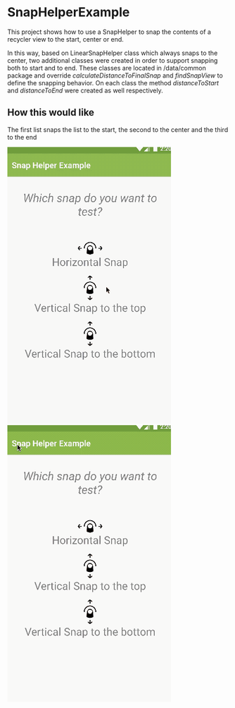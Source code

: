# SnapHelperExample
This project shows how to use a SnapHelper to snap the contents of a recycler view to the start, center or end.

In this way, based on LinearSnapHelper class which always snaps to the center, two additional classes were created in order 
to support snapping both to start and to end. These classes are located in /data/common package and override *calculateDistanceToFinalSnap*
and *findSnapView* to define the snapping behavior. On each class the method *distanceToStart* and *distanceToEnd* were created 
as well respectively.

## How this would like
The first list snaps the list to the start, the second to the center and the third to the end

![Horizontal Snap](https://github.com/cdmunoz/SnapHelperExample/blob/master/RecyclerViewSnapHelperHorizGif.gif)
![Vertical Snap](https://github.com/cdmunoz/SnapHelperExample/blob/master/RecyclerViewSnapHelperVertGif.gif)
